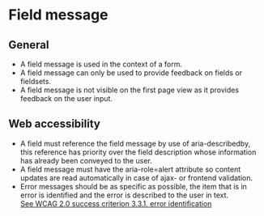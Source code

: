 # Field message

## General

* A field message is used in the context of a form.
* A field message can only be used to provide feedback on fields or fieldsets.
* A field message is not visible on the first page view as it provides feedback on the user input.

## Web accessibility

* A field must reference the field message by use of aria-describedby, this reference has priority over the field description whose information has already been conveyed to the user.
* A field message must have the aria-role=alert attribute so content updates are read automatically in case of ajax- or frontend validation.
* Error messages should be as specific as possible, the item that is in error is identified and the error is described to the user in text.  
[See WCAG 2.0 success criterion 3.3.1. error identification](https://www.w3.org/TR/UNDERSTANDING-WCAG20/minimize-error-identified.html)